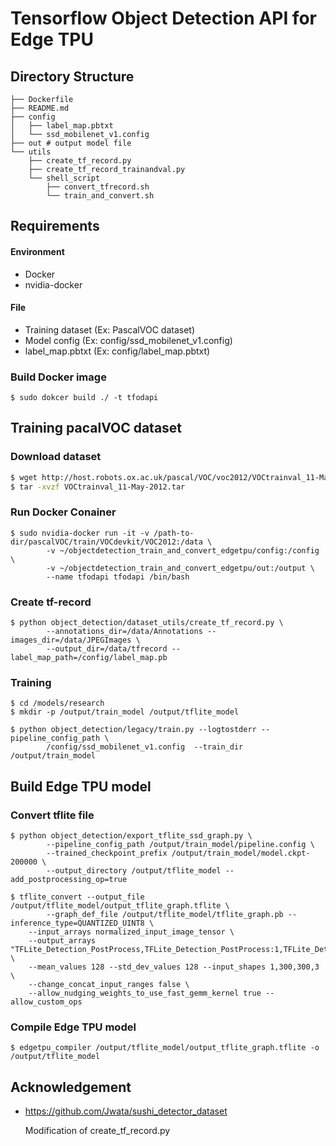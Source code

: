# Tensorflow Object Detection API for Edge TPU

## Directory Structure

```
├── Dockerfile
├── README.md
├── config
│   ├── label_map.pbtxt
│   └── ssd_mobilenet_v1.config
├── out # output model file
└── utils
    ├── create_tf_record.py
    ├── create_tf_record_trainandval.py
    └── shell_script
        ├── convert_tfrecord.sh
        └── train_and_convert.sh
```

## Requirements

#### Environment

- Docker
- nvidia-docker

#### File

- Training dataset (Ex: PascalVOC dataset)
- Model config (Ex: config/ssd_mobilenet_v1.config)
- label_map.pbtxt (Ex: config/label_map.pbtxt)

### Build Docker image

```shell
$ sudo dokcer build ./ -t tfodapi
```

## Training pacalVOC dataset

### Download dataset

```bash
$ wget http://host.robots.ox.ac.uk/pascal/VOC/voc2012/VOCtrainval_11-May-2012.tar
$ tar -xvzf VOCtrainval_11-May-2012.tar
```

### Run Docker Conainer

```shell
$ sudo nvidia-docker run -it -v /path-to-dir/pascalVOC/train/VOCdevkit/VOC2012:/data \
		-v ~/objectdetection_train_and_convert_edgetpu/config:/config \
		-v ~/objectdetection_train_and_convert_edgetpu/out:/output \
		--name tfodapi tfodapi /bin/bash
```

### Create tf-record

```shell
$ python object_detection/dataset_utils/create_tf_record.py \
		--annotations_dir=/data/Annotations --images_dir=/data/JPEGImages \
		--output_dir=/data/tfrecord --label_map_path=/config/label_map.pb
```

### Training

```shell
$ cd /models/research
$ mkdir -p /output/train_model /output/tflite_model
```

```shell
$ python object_detection/legacy/train.py --logtostderr --pipeline_config_path \
		/config/ssd_mobilenet_v1.config  --train_dir /output/train_model
```

## Build Edge TPU model

### Convert tflite file

```shell
$ python object_detection/export_tflite_ssd_graph.py \
		--pipeline_config_path /output/train_model/pipeline.config \
		--trained_checkpoint_prefix /output/train_model/model.ckpt-200000 \
		--output_directory /output/tflite_model --add_postprocessing_op=true
```

```shell
$ tflite_convert --output_file /output/tflite_model/output_tflite_graph.tflite \
		--graph_def_file /output/tflite_model/tflite_graph.pb --inference_type=QUANTIZED_UINT8 \
    --input_arrays normalized_input_image_tensor \
    --output_arrays "TFLite_Detection_PostProcess,TFLite_Detection_PostProcess:1,TFLite_Detection_PostProcess:2,TFLite_Detection_PostProcess:3" \
    --mean_values 128 --std_dev_values 128 --input_shapes 1,300,300,3 \
    --change_concat_input_ranges false \
    --allow_nudging_weights_to_use_fast_gemm_kernel true --allow_custom_ops
```

### Compile Edge TPU model

```shell
$ edgetpu_compiler /output/tflite_model/output_tflite_graph.tflite -o /output/tflite_model
```

## Acknowledgement

- https://github.com/Jwata/sushi_detector_dataset

  Modification of create_tf_record.py